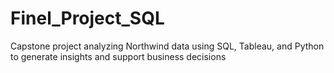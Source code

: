 # Finel_Project_SQL
Capstone project analyzing Northwind data using SQL, Tableau, and Python to generate insights and support business decisions
